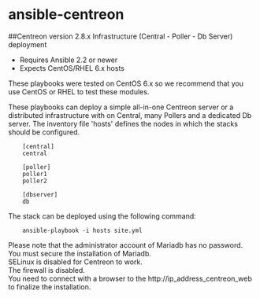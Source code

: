 # ansible-centreon

##Centreon version 2.8.x Infrastructure (Central - Poller - Db Server) deployment

- Requires Ansible 2.2 or newer
- Expects CentOS/RHEL 6.x hosts

These playbooks were tested on CentOS 6.x so we recommend
that you use CentOS or RHEL to test these modules.

These playbooks can deploy a simple all-in-one Centreon server or a distributed 
infrastructure with on Central, many Pollers and a dedicated Db server. The 
inventory file 'hosts' defines the nodes in which the stacks should be configured.

        [central]
        central

        [poller]
        poller1
        poller2

        [dbserver]
        db

The stack can be deployed using the following command:

        ansible-playbook -i hosts site.yml

Please note that the administrator account of Mariadb has no password.  
You must secure the installation of Mariadb.  
SELinux is disabled for Centreon to work.  
The firewall is disabled.  
You need to connect with a browser to the http://ip_address_centreon_web to finalize the installation.

